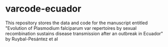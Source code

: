 # varcode-ecuador
This repository stores the data and code for the manuscript entitled "Evolution of Plasmodium falciparum var repertoires by sexual recombination sustains disease transmission after an outbreak in Ecuador" by Ruybal-Pesántez et al
